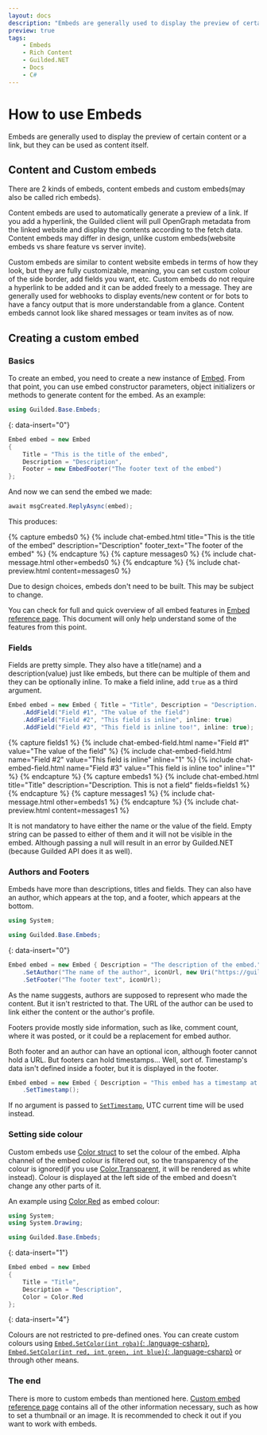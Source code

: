 ```yaml
---
layout: docs
description: "Embeds are generally used to display the preview of certain content or a link, but they can be used as content itself."
preview: true
tags:
    - Embeds
    - Rich Content
    - Guilded.NET
    - Docs
    - C#
---
```


# How to use Embeds

Embeds are generally used to display the preview of certain content or a link, but they can be used as content itself.

## Content and Custom embeds

There are 2 kinds of embeds, content embeds and custom embeds(may also be called rich embeds).

Content embeds are used to automatically generate a preview of a link. If you add a hyperlink, the Guilded client will pull OpenGraph metadata from the linked website and display the contents according to the fetch data. Content embeds may differ in design, unlike custom embeds(website embeds vs share feature vs server invite).

Custom embeds are similar to content website embeds in terms of how they look, but they are fully customizable, meaning, you can set custom colour of the side border, add fields you want, etc. Custom embeds do not require a hyperlink to be added and it can be added freely to a message. They are generally used for webhooks to display events/new content or for bots to have a fancy output that is more understandable from a glance. Content embeds cannot look like shared messages or team invites as of now.

## Creating a custom embed

### Basics

To create an embed, you need to create a new instance of [Embed](/references/Embed). From that point, you can use embed constructor parameters, object initializers or methods to generate content for the embed. As an example:

```csharp
using Guilded.Base.Embeds;
```
{: data-insert="0"}

```csharp
Embed embed = new Embed
{
    Title = "This is the title of the embed",
    Description = "Description",
    Footer = new EmbedFooter("The footer text of the embed")
};
```

And now we can send the embed we made:

```csharp
await msgCreated.ReplyAsync(embed);
```

This produces:

{% capture embeds0 %}
    {% include chat-embed.html title="This is the title of the embed" description="Description" footer_text="The footer of the embed" %}
{% endcapture %}
{% capture messages0 %}
    {% include chat-message.html other=embeds0 %}
{% endcapture %}
{% include chat-preview.html content=messages0 %}

Due to design choices, embeds don't need to be built. This may be subject to change.

You can check for full and quick overview of all embed features in [Embed reference page](/references/Embed). This document will only help understand some of the features from this point.

### Fields

Fields are pretty simple. They also have a title(name) and a description(value) just like embeds, but there can be multiple of them and they can be optionally inline. To make a field inline, add `true` as a third argument.

```csharp
Embed embed = new Embed { Title = "Title", Description = "Description. This is not a field." }
    .AddField("Field #1", "The value of the field")
    .AddField("Field #2", "This field is inline", inline: true)
    .AddField("Field #3", "This field is inline too!", inline: true);
```

{% capture fields1 %}
    {% include chat-embed-field.html name="Field #1" value="The value of the field" %}
    {% include chat-embed-field.html name="Field #2" value="This field is inline" inline="1" %}
    {% include chat-embed-field.html name="Field #3" value="This field is inline too" inline="1" %}
{% endcapture %}
{% capture embeds1 %}
    {% include chat-embed.html title="Title" description="Description. This is not a field" fields=fields1 %}
{% endcapture %}
{% capture messages1 %}
    {% include chat-message.html other=embeds1 %}
{% endcapture %}
{% include chat-preview.html content=messages1 %}

It is not mandatory to have either the name or the value of the field. Empty string can be passed to either of them and it will not be visible in the embed. Although passing a null will result in an error by Guilded.NET (because Guilded API does it as well).

### Authors and Footers

Embeds have more than descriptions, titles and fields. They can also have an author, which appears at the top, and a footer, which appears at the bottom.

```csharp
using System;

using Guilded.Base.Embeds;
```
{: data-insert="0"}

```csharp
Embed embed = new Embed { Description = "The description of the embed." }
    .SetAuthor("The name of the author", iconUrl, new Uri("https://guilded.gg/"))
    .SetFooter("The footer text", iconUrl);
```

As the name suggests, authors are supposed to represent who made the content. But it isn't restricted to that. The URL of the author can be used to link either the content or the author's profile.

Footers provide mostly side information, such as like, comment count, where it was posted, or it could be a replacement for embed author.

Both footer and an author can have an optional icon, although footer cannot hold a URL. But footers can hold timestamps... Well, sort of. Timestamp's data isn't defined inside a footer, but it is displayed in the footer.

```csharp
Embed embed = new Embed { Description = "This embed has a timestamp at the bottom" }
    .SetTimestamp();
```

If no argument is passed to [`SetTimestamp`](/references/Embed_SetTimestamp(DateTime)), UTC current time will be used instead.

### Setting side colour

Custom embeds use [Color struct](https://docs.microsoft.com/en-us/dotnet/api/system.drawing.color) to set the colour of the embed. Alpha channel of the embed colour is filtered out, so the transparency of the colour is ignored(if you use [Color.Transparent](https://docs.microsoft.com/en-us/dotnet/api/system.drawing.color.transparent), it will be rendered as white instead). Colour is displayed at the left side of the embed and doesn't change any other parts of it.

An example using [Color.Red](https://docs.microsoft.com/en-us/dotnet/api/system.drawing.color.red) as embed colour:

```csharp
using System;
using System.Drawing;

using Guilded.Base.Embeds;
```
{: data-insert="1"}

```csharp
Embed embed = new Embed
{
    Title = "Title",
    Description = "Description",
    Color = Color.Red
};
```
{: data-insert="4"}

Colours are not restricted to pre-defined ones. You can create custom colours using [`Embed.SetColor(int rgba)`{: .language-csharp}](/references/Embed_SetColor(int)), [`Embed.SetColor(int red, int green, int blue)`{: .language-csharp}](/references/Embed_SetColor(int_int_int)) or through other means.

### The end

There is more to custom embeds than mentioned here. [Custom embed reference page](/references/Embed) contains all of the other information necessary, such as how to set a thumbnail or an image. It is recommended to check it out if you want to work with embeds.